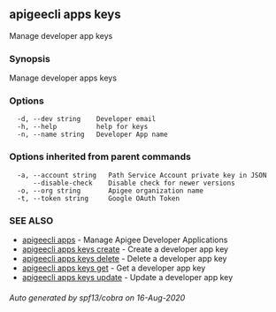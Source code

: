 ## apigeecli apps keys

Manage developer app keys

### Synopsis

Manage developer apps keys

### Options

```
  -d, --dev string    Developer email
  -h, --help          help for keys
  -n, --name string   Developer App name
```

### Options inherited from parent commands

```
  -a, --account string   Path Service Account private key in JSON
      --disable-check    Disable check for newer versions
  -o, --org string       Apigee organization name
  -t, --token string     Google OAuth Token
```

### SEE ALSO

* [apigeecli apps](apigeecli_apps.md)	 - Manage Apigee Developer Applications
* [apigeecli apps keys create](apigeecli_apps_keys_create.md)	 - Create a developer app key
* [apigeecli apps keys delete](apigeecli_apps_keys_delete.md)	 - Delete a developer app key
* [apigeecli apps keys get](apigeecli_apps_keys_get.md)	 - Get a developer app key
* [apigeecli apps keys update](apigeecli_apps_keys_update.md)	 - Update a developer app key

###### Auto generated by spf13/cobra on 16-Aug-2020

